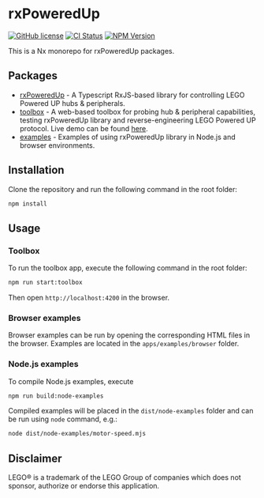 # rxPoweredUp

[![GitHub license](https://img.shields.io/github/license/nvsukhanov/rxpoweredup)](https://github.com/nvsukhanov/rxpoweredup/blob/main/LICENSE)
[![CI Status](https://github.com/nvsukhanov/rxpoweredup/actions/workflows/ci.yml/badge.svg)](https://github.com/nvsukhanov/rxpoweredup/actions)
[![NPM Version](https://img.shields.io/npm/v/rxpoweredup.svg?style=flat)](https://www.npmjs.com/package/rxpoweredup)

This is a Nx monorepo for rxPoweredUp packages.

## Packages

- [rxPoweredUp](https://github.com/nvsukhanov/rxPoweredUp/tree/main/lib/rxpoweredup) - A Typescript RxJS-based library for controlling LEGO Powered UP hubs & peripherals.
- [toolbox](https://github.com/nvsukhanov/rxPoweredUp/tree/main/apps/toolbox) - A web-based toolbox for probing hub & peripheral capabilities, testing rxPoweredUp library and reverse-engineering LEGO Powered UP protocol. Live demo can be found [here](https://rxpoweredup.pages.dev/).
- [examples](https://github.com/nvsukhanov/rxPoweredUp/tree/main/apps/examples) - Examples of using rxPoweredUp library in Node.js and browser environments.

## Installation

Clone the repository and run the following command in the root folder:

```bash
npm install
```

## Usage

### Toolbox

To run the toolbox app, execute the following command in the root folder:

```bash
npm run start:toolbox
```

Then open `http://localhost:4200` in the browser.

### Browser examples

Browser examples can be run by opening the corresponding HTML files in the browser. Examples are located in the `apps/examples/browser` folder.

### Node.js examples

To compile Node.js examples, execute

```bash
npm run build:node-examples
```

Compiled examples will be placed in the `dist/node-examples` folder and can be run using `node` command, e.g.:

```bash
node dist/node-examples/motor-speed.mjs
```

## Disclaimer

LEGO® is a trademark of the LEGO Group of companies which does not sponsor, authorize or endorse this application.
